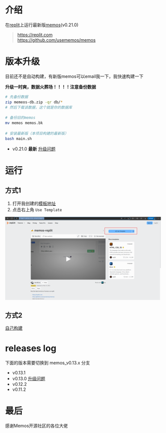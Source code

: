 # 介绍

在[replit](https://replit.com)上运行最新版[memos](https://github.com/usememos/memos)(v0.21.0)

> https://replit.com  
> https://github.com/usememos/memos  

# 版本升级

目前还不是自动构建，有新版memos可以email我一下，我快速构建一下

**升级一时爽，数据火葬场！！！！注意备份数据**

```bash
# 先备份数据
zip memeos-db.zip -qr db/*
# 然后下载该数据，这个就是你的数据库

# 备份旧的memos
mv memos memos.bk

# 安装最新版（本项目构建的最新版）
bash main.sh
```

- v0.21.0 **最新** [升级问题](./docs/qa/v0.21.0.md)

# 运行

## 方式1

1. 打开我创建的[模板地址](https://replit.com/@sixmillions/memos-replit)
2. 点击右上角 `Use Template`

![use-template](./img/use-template.png)

## 方式2

[自己构建](./docs/custom-build.md)

# releases log

下面的版本需要切换到 memos_v0.13.x 分支
- v0.13.1 
- v0.13.0 [升级问题](./docs/qa/v0.13.0.md)
- v0.12.2
- v0.11.2

# 最后

感谢Memos开源社区的各位大佬

